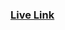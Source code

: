 ### [Live Link]((https://mattkulka.github.io/myPortfolio/)https://mattkulka.github.io/myPortfolio/)
